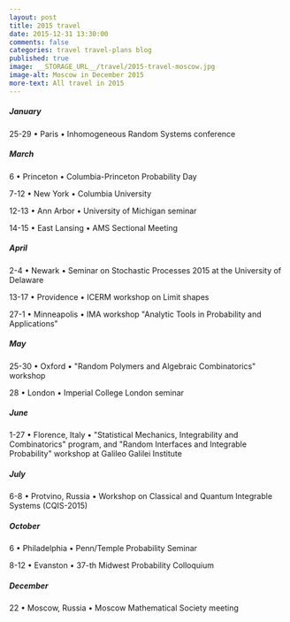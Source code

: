```yaml
---
layout: post
title: 2015 travel
date: 2015-12-31 13:30:00
comments: false
categories: travel travel-plans blog
published: true
image: __STORAGE_URL__/travel/2015-travel-moscow.jpg
image-alt: Moscow in December 2015
more-text: All travel in 2015
---
```


##### January

25-29 &bull; Paris &bull; Inhomogeneous Random Systems conference

<!--more-->

<!-- ##### February -->

##### March

6 &bull; Princeton &bull; Columbia-Princeton Probability Day

7-12  &bull; New York &bull;  Columbia University

12-13  &bull; Ann Arbor &bull; University of Michigan seminar

14-15  &bull; East Lansing &bull; AMS Sectional Meeting

##### April

2-4  &bull; Newark &bull;  Seminar on Stochastic Processes 2015 at the University of Delaware

13-17  &bull; Providence &bull;  ICERM workshop on Limit shapes

27-1 &bull;  Minneapolis &bull;  IMA workshop "Analytic Tools in Probability and Applications"

##### May

25-30 &bull;  Oxford  &bull;  "Random Polymers and Algebraic Combinatorics" workshop

28  &bull; London &bull; Imperial College London seminar

##### June

1-27  &bull; Florence, Italy &bull; "Statistical Mechanics, Integrability and Combinatorics" program,
	and "Random Interfaces and Integrable Probability" workshop at Galileo Galilei Institute

##### July

6-8  &bull; Protvino, Russia &bull;  Workshop on Classical and Quantum Integrable Systems (CQIS-2015)

<!-- ##### August

##### September -->

##### October

6  &bull; Philadelphia &bull;  Penn/Temple Probability Seminar

8-12  &bull; Evanston &bull;  37-th Midwest Probability Colloquium

<!-- ##### November -->

##### December

22 &bull; Moscow, Russia  &bull; Moscow Mathematical Society meeting
